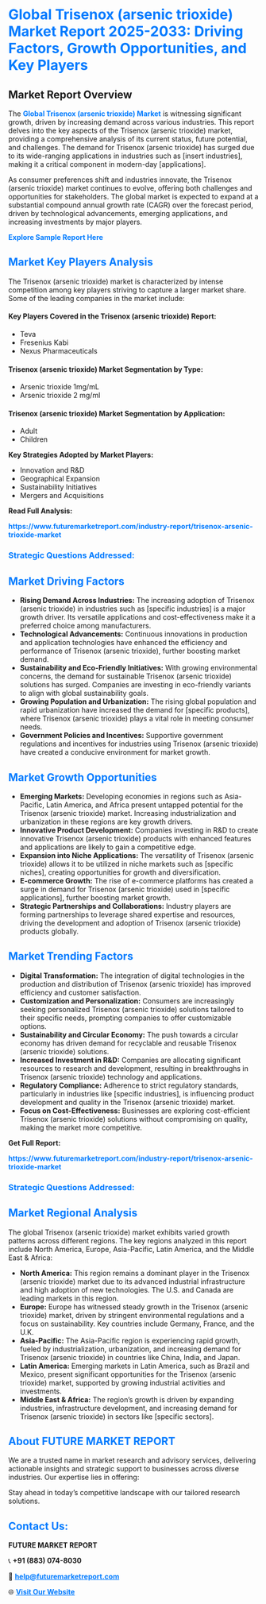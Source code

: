 <h1 style="color: #007BFF;">Global Trisenox (arsenic trioxide) Market Report 2025-2033: Driving Factors, Growth Opportunities, and Key Players</h1>

<section id="overview">
<h2>Market Report Overview</h2>
<p>The <a href="https://www.futuremarketreport.com/industry-report/trisenox-arsenic-trioxide-market" style="color: #007BFF; text-decoration: none;"><strong>Global Trisenox (arsenic trioxide) Market</strong></a> is witnessing significant growth, driven by increasing demand across various industries. This report delves into the key aspects of the Trisenox (arsenic trioxide) market, providing a comprehensive analysis of its current status, future potential, and challenges. The demand for Trisenox (arsenic trioxide) has surged due to its wide-ranging applications in industries such as [insert industries], making it a critical component in modern-day [applications].</p>
<p>As consumer preferences shift and industries innovate, the Trisenox (arsenic trioxide) market continues to evolve, offering both challenges and opportunities for stakeholders. The global market is expected to expand at a substantial compound annual growth rate (CAGR) over the forecast period, driven by technological advancements, emerging applications, and increasing investments by major players.</p>
</section>

<section id="overview">
<p><a href="https://www.futuremarketreport.com/request-sample/reportId=92540" style="color: #007BFF; text-decoration: none;"><strong>Explore Sample Report Here</strong></a></p>
</section>

<section id="key-players">
<h2 style="color: #007BFF;">Market Key Players Analysis</h2>
<p>The Trisenox (arsenic trioxide) market is characterized by intense competition among key players striving to capture a larger market share. Some of the leading companies in the market include:</p>
<h4>Key Players Covered in the Trisenox (arsenic trioxide) Report:</h4>
<ul><li>Teva</li><li>Fresenius Kabi</li><li>Nexus Pharmaceuticals</li></ul>
<h4>Trisenox (arsenic trioxide) Market Segmentation by Type:</h4>
<ul><li>Arsenic trioxide 1mg/mL</li><li>Arsenic trioxide 2 mg/ml</li></ul>

<h4>Trisenox (arsenic trioxide) Market Segmentation by Application:</h4>
<ul><li>Adult</li><li>Children</li></ul>
<p><strong>Key Strategies Adopted by Market Players:</strong></p>
<ul>
<li>Innovation and R&D</li>
<li>Geographical Expansion</li>
<li>Sustainability Initiatives</li>
<li>Mergers and Acquisitions</li>
</ul>
</section>

<section>
<p><strong>Read Full Analysis: </strong></p><a href="https://www.futuremarketreport.com/industry-report/trisenox-arsenic-trioxide-market" style="color: #007BFF; text-decoration: none;"><strong>https://www.futuremarketreport.com/industry-report/trisenox-arsenic-trioxide-market</strong></a>
<h3 style="color: #007BFF;">Strategic Questions Addressed:</h3>
</section>

<section id="driving-factors">
<h2 style="color: #007BFF;">Market Driving Factors</h2>
<ul>
<li><strong>Rising Demand Across Industries:</strong> The increasing adoption of Trisenox (arsenic trioxide) in industries such as [specific industries] is a major growth driver. Its versatile applications and cost-effectiveness make it a preferred choice among manufacturers.</li>
<li><strong>Technological Advancements:</strong> Continuous innovations in production and application technologies have enhanced the efficiency and performance of Trisenox (arsenic trioxide), further boosting market demand.</li>
<li><strong>Sustainability and Eco-Friendly Initiatives:</strong> With growing environmental concerns, the demand for sustainable Trisenox (arsenic trioxide) solutions has surged. Companies are investing in eco-friendly variants to align with global sustainability goals.</li>
<li><strong>Growing Population and Urbanization:</strong> The rising global population and rapid urbanization have increased the demand for [specific products], where Trisenox (arsenic trioxide) plays a vital role in meeting consumer needs.</li>
<li><strong>Government Policies and Incentives:</strong> Supportive government regulations and incentives for industries using Trisenox (arsenic trioxide) have created a conducive environment for market growth.</li>
</ul>
</section>

<section id="growth-opportunities">
<h2 style="color: #007BFF;">Market Growth Opportunities</h2>
<ul>
<li><strong>Emerging Markets:</strong> Developing economies in regions such as Asia-Pacific, Latin America, and Africa present untapped potential for the Trisenox (arsenic trioxide) market. Increasing industrialization and urbanization in these regions are key growth drivers.</li>
<li><strong>Innovative Product Development:</strong> Companies investing in R&D to create innovative Trisenox (arsenic trioxide) products with enhanced features and applications are likely to gain a competitive edge.</li>
<li><strong>Expansion into Niche Applications:</strong> The versatility of Trisenox (arsenic trioxide) allows it to be utilized in niche markets such as [specific niches], creating opportunities for growth and diversification.</li>
<li><strong>E-commerce Growth:</strong> The rise of e-commerce platforms has created a surge in demand for Trisenox (arsenic trioxide) used in [specific applications], further boosting market growth.</li>
<li><strong>Strategic Partnerships and Collaborations:</strong> Industry players are forming partnerships to leverage shared expertise and resources, driving the development and adoption of Trisenox (arsenic trioxide) products globally.</li>
</ul>
</section>

<section id="trending-factors">
<h2 style="color: #007BFF;">Market Trending Factors</h2>
<ul>
<li><strong>Digital Transformation:</strong> The integration of digital technologies in the production and distribution of Trisenox (arsenic trioxide) has improved efficiency and customer satisfaction.</li>
<li><strong>Customization and Personalization:</strong> Consumers are increasingly seeking personalized Trisenox (arsenic trioxide) solutions tailored to their specific needs, prompting companies to offer customizable options.</li>
<li><strong>Sustainability and Circular Economy:</strong> The push towards a circular economy has driven demand for recyclable and reusable Trisenox (arsenic trioxide) solutions.</li>
<li><strong>Increased Investment in R&D:</strong> Companies are allocating significant resources to research and development, resulting in breakthroughs in Trisenox (arsenic trioxide) technology and applications.</li>
<li><strong>Regulatory Compliance:</strong> Adherence to strict regulatory standards, particularly in industries like [specific industries], is influencing product development and quality in the Trisenox (arsenic trioxide) market.</li>
<li><strong>Focus on Cost-Effectiveness:</strong> Businesses are exploring cost-efficient Trisenox (arsenic trioxide) solutions without compromising on quality, making the market more competitive.</li>
</ul>
</section>

<section>
<p><strong>Get Full Report: </strong></p><a href="https://www.futuremarketreport.com/industry-report/trisenox-arsenic-trioxide-market" style="color: #007BFF; text-decoration: none;"><strong>https://www.futuremarketreport.com/industry-report/trisenox-arsenic-trioxide-market</strong></a>
<h3 style="color: #007BFF;">Strategic Questions Addressed:</h3>
</section>


<section id="regional-analysis">
<h2 style="color: #007BFF;">Market Regional Analysis</h2>
<p>The global Trisenox (arsenic trioxide) market exhibits varied growth patterns across different regions. The key regions analyzed in this report include North America, Europe, Asia-Pacific, Latin America, and the Middle East & Africa:</p>
<ul>
<li><strong>North America:</strong> This region remains a dominant player in the Trisenox (arsenic trioxide) market due to its advanced industrial infrastructure and high adoption of new technologies. The U.S. and Canada are leading markets in this region.</li>
<li><strong>Europe:</strong> Europe has witnessed steady growth in the Trisenox (arsenic trioxide) market, driven by stringent environmental regulations and a focus on sustainability. Key countries include Germany, France, and the U.K.</li>
<li><strong>Asia-Pacific:</strong> The Asia-Pacific region is experiencing rapid growth, fueled by industrialization, urbanization, and increasing demand for Trisenox (arsenic trioxide) in countries like China, India, and Japan.</li>
<li><strong>Latin America:</strong> Emerging markets in Latin America, such as Brazil and Mexico, present significant opportunities for the Trisenox (arsenic trioxide) market, supported by growing industrial activities and investments.</li>
<li><strong>Middle East & Africa:</strong> The region’s growth is driven by expanding industries, infrastructure development, and increasing demand for Trisenox (arsenic trioxide) in sectors like [specific sectors].</li>
</ul>
</section>

<footer>
<h2 style="color: #007BFF;">About FUTURE MARKET REPORT</h2>
<p>We are a trusted name in market research and advisory services, delivering actionable insights and strategic support to businesses across diverse industries. Our expertise lies in offering:</p>

<p>Stay ahead in today’s competitive landscape with our tailored research solutions.</p>

<h2 style="color: #007BFF;">Contact Us:</h2>
<p><strong>FUTURE MARKET REPORT</strong></p>
<p>📞 <strong>+91 (883) 074-8030</strong></p>
<p>📧 <strong><a href="mailto:help@futuremarketreport.com" style="color: #007BFF;">help@futuremarketreport.com</a></strong></p>
<p>🌐 <strong><a href="https://www.futuremarketreport.com/" style="color: #007BFF;">Visit Our Website</a></strong></p>
</footer>